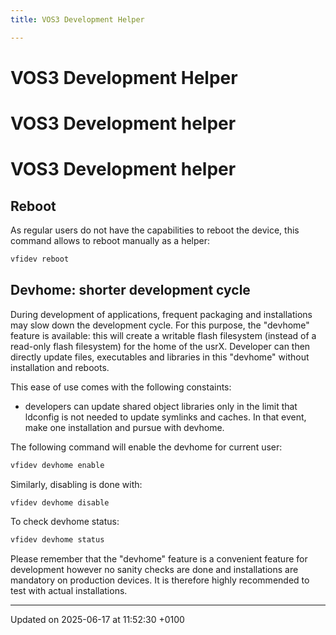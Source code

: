 ```yaml
---
title: VOS3 Development Helper

---
```


# VOS3 Development Helper




# VOS3 Development helper


# VOS3 Development helper


## Reboot

As regular users do not have the capabilities to reboot the device, this command allows to reboot manually as a helper:



```cpp
vfidev reboot
```


## Devhome: shorter development cycle

During development of applications, frequent packaging and installations may slow down the development cycle. For this purpose, the "devhome" feature is available: this will create a writable flash filesystem (instead of a read-only flash filesystem) for the home of the usrX. Developer can then directly update files, executables and libraries in this "devhome" without installation and reboots.

This ease of use comes with the following constaints:

* developers can update shared object libraries only in the limit that ldconfig is not needed to update symlinks and caches. In that event, make one installation and pursue with devhome.

The following command will enable the devhome for current user: 

```cpp
vfidev devhome enable
```

Similarly, disabling is done with: 

```cpp
vfidev devhome disable
```

To check devhome status: 

```cpp
vfidev devhome status
```

Please remember that the "devhome" feature is a convenient feature for development however no sanity checks are done and installations are mandatory on production devices. It is therefore highly recommended to test with actual installations. 

-------------------------------

Updated on 2025-06-17 at 11:52:30 +0100
